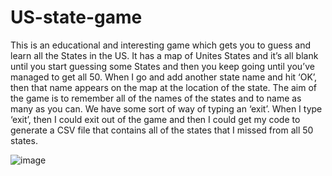 # US-state-game

This is an educational and interesting game which gets you to guess and learn all the States in the US. 
It has a map of Unites States and it’s all blank until you start guessing some States and then you keep 
going until you’ve managed to get all 50. When I go and add another state name and hit ‘OK’, then that 
name appears on the map at the location of the state. The aim of the game is to remember all of the names 
of the states and to name as many as you can. We have some sort of way of typing an ‘exit’. When I type ‘exit’, 
then I could exit out of the game and then I could get my code to generate a CSV file that contains all of 
the states that I missed from all 50 states. 

![image](https://user-images.githubusercontent.com/112435016/235460279-e97c93e0-7841-49d6-a80e-c8482cb4d3d2.png)


